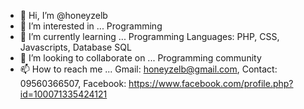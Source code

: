 - 👋 Hi, I’m @honeyzelb
- 👀 I’m interested in ... Programming
- 🌱 I’m currently learning ... Programming Languages: PHP, CSS, Javascripts, Database SQL
- 💞️ I’m looking to collaborate on ... Programming community
- 📫 How to reach me ... Gmail: honeyzelb@gmail.com, Contact: 09560366507, Facebook: https://www.facebook.com/profile.php?id=100071335424121

<!---
honeyzelb/honeyzelb is a ✨ special ✨ repository because its `README.md` (this file) appears on your GitHub profile.
You can click the Preview link to take a look at your changes.
--->
